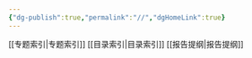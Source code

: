 ```yaml
---
{"dg-publish":true,"permalink":"//","dgHomeLink":true}
---
```


[[专题索引\|专题索引]]
[[目录索引\|目录索引]]
[[报告提纲\|报告提纲]]